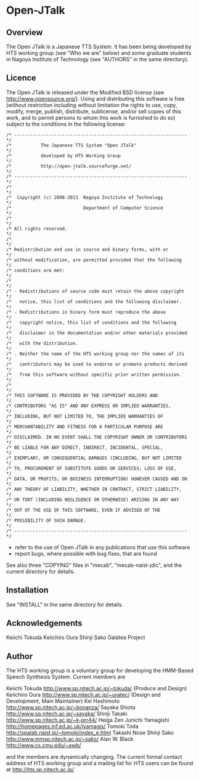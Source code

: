 Open-JTalk
==========
## Overview
The Open JTalk is a Japanese TTS System. It has been being developed by HTS
working group (see "Who we are" below) and some graduate students in Nagoya
Institute of Technology (see "AUTHORS" in the same directory).
## Licence
The Open JTalk is released under the Modified BSD license (see
http://www.opensource.org/). Using and distributing this software is free (without restriction including without limitation the rights to use, copy,
modify, merge, publish, distribute, sublicense, and/or sell copies of this
work, and to permit persons to whom this work is furnished to do so) subject to
the conditions in the following license:

	/* ----------------------------------------------------------------- */
	/*           The Japanese TTS System "Open JTalk"                    */
	/*           developed by HTS Working Group                          */
	/*           http://open-jtalk.sourceforge.net/                      */
	/* ----------------------------------------------------------------- */
	/*                                                                   */
	/*  Copyright (c) 2008-2013  Nagoya Institute of Technology          */
	/*                           Department of Computer Science          */
	/*                                                                   */
	/* All rights reserved.                                              */
	/*                                                                   */
	/* Redistribution and use in source and binary forms, with or        */
	/* without modification, are permitted provided that the following   */
	/* conditions are met:                                               */
	/*                                                                   */
	/* - Redistributions of source code must retain the above copyright  */
	/*   notice, this list of conditions and the following disclaimer.   */
	/* - Redistributions in binary form must reproduce the above         */
	/*   copyright notice, this list of conditions and the following     */
	/*   disclaimer in the documentation and/or other materials provided */
	/*   with the distribution.                                          */
	/* - Neither the name of the HTS working group nor the names of its  */
	/*   contributors may be used to endorse or promote products derived */
	/*   from this software without specific prior written permission.   */
	/*                                                                   */
	/* THIS SOFTWARE IS PROVIDED BY THE COPYRIGHT HOLDERS AND            */
	/* CONTRIBUTORS "AS IS" AND ANY EXPRESS OR IMPLIED WARRANTIES,       */
	/* INCLUDING, BUT NOT LIMITED TO, THE IMPLIED WARRANTIES OF          */
	/* MERCHANTABILITY AND FITNESS FOR A PARTICULAR PURPOSE ARE          */
	/* DISCLAIMED. IN NO EVENT SHALL THE COPYRIGHT OWNER OR CONTRIBUTORS */
	/* BE LIABLE FOR ANY DIRECT, INDIRECT, INCIDENTAL, SPECIAL,          */
	/* EXEMPLARY, OR CONSEQUENTIAL DAMAGES (INCLUDING, BUT NOT LIMITED   */
	/* TO, PROCUREMENT OF SUBSTITUTE GOODS OR SERVICES; LOSS OF USE,     */
	/* DATA, OR PROFITS; OR BUSINESS INTERRUPTION) HOWEVER CAUSED AND ON */
	/* ANY THEORY OF LIABILITY, WHETHER IN CONTRACT, STRICT LIABILITY,   */
	/* OR TORT (INCLUDING NEGLIGENCE OR OTHERWISE) ARISING IN ANY WAY    */
	/* OUT OF THE USE OF THIS SOFTWARE, EVEN IF ADVISED OF THE           */
	/* POSSIBILITY OF SUCH DAMAGE.                                       */
	/* ----------------------------------------------------------------- */

 * refer to the use of Open JTalk in any publications that use this software
 * report bugs, where possible with bug fixes, that are found

See also three "COPYING" files in "mecab", "mecab-naist-jdic", and the current directory for details.

## Installation
See "INSTALL" in the same directory for details.
## Acknowledgements
Keiichi Tokuda
Keiichiro Oura
Shinji Sako
Galatea Project
## Author
The HTS working group is a voluntary group for developing the HMM-Based Speech
Synthesis System. Current members are

 Keiichi Tokuda      http://www.sp.nitech.ac.jp/~tokuda/
 (Produce and Design)
 Keiichiro Oura      http://www.sp.nitech.ac.jp/~uratec/
 (Design and Development, Main Maintainer)
 Kei Hashimoto       http://www.sp.nitech.ac.jp/~bonanza/
 Sayaka Shiota       http://www.sp.nitech.ac.jp/~sayaka/
 Shinji Takaki       http://www.sp.nitech.ac.jp/~k-prr44/
 Heiga Zen
 Junichi Yamagishi   http://homepages.inf.ed.ac.uk/jyamagis/
 Tomoki Toda         http://spalab.naist.jp/~tomoki/index_e.html
 Takashi Nose
 Shinji Sako         http://www.mmsp.nitech.ac.jp/~sako/
 Alan W. Black       http://www.cs.cmu.edu/~awb/

and the members are dynamically changing. The current formal contact address of HTS working group and a mailing list for HTS users can be found at
http://hts.sp.nitech.ac.jp/
